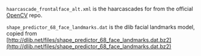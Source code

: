 
`haarcascade_frontalface_alt.xml` is the haarcascades for from the official [OpenCV](https://github.com/opencv/opencv/tree/4.x/data/haarcascades) repo.

`shape_predictor_68_face_landmarks.dat` is the dlib facial landmarks model, copied from [http://dlib.net/files/shape_predictor_68_face_landmarks.dat.bz2](http://dlib.net/files/shape_predictor_68_face_landmarks.dat.bz2)
